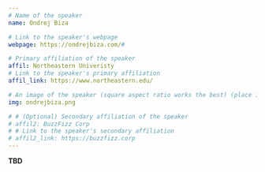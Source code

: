 ```yaml
---
# Name of the speaker
name: Ondrej Biza

# Link to the speaker's webpage
webpage: https://ondrejbiza.com/#

# Primary affiliation of the speaker
affil: Northeastern Univeristy
# Link to the speaker's primary affiliation
affil_link: https://www.northeastern.edu/

# An image of the speaker (square aspect ratio works the best) (place in the `assets/img/speakers` directory)
img: ondrejbiza.png

# # (Optional) Secondary affiliation of the speaker
# affil2: BuzzFizz Corp
# # Link to the speaker's secondary affiliation 
# affil2_link: https://buzzfizz.corp
---
```


<!-- Whatever you write below will show up as the speaker's bio -->

__TBD__

